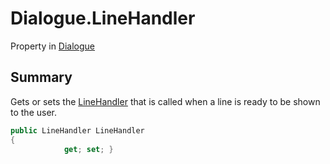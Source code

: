 # Dialogue.LineHandler

Property in [Dialogue](/api/csharp/yarn.dialogue.md)

## Summary


Gets or sets the  <a href="yarn.linehandler.md">LineHandler</a>  that is called when
a line is ready to be shown to the user.


```csharp
public LineHandler LineHandler
{
            get; set; }
```


